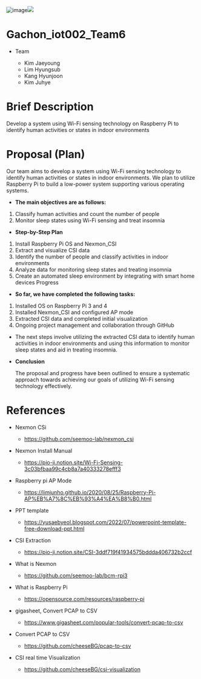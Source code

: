 ![image](https://github.com/dfizae/Gachon_iot002_Team6.github.io/assets/168699093/74e9a0bb-5de1-46c8-a7e6-5ddc1452d14f)<img src="https://img.shields.io/badge/VisualStudioCode-007ACC?style=flat-square&logo=visualstudiocode&logoColor=white"/>


# Gachon_iot002_Team6
- Team
  
  - Kim Jaeyoung 
  - Lim Hyungsub
  - Kang Hyunjoon
  - Kim Juhye

# Brief Description
Develop a system using Wi-Fi sensing technology on Raspberry Pi to identify human activities or states in indoor environments 

# Proposal (Plan)
Our team aims to develop a system using Wi-Fi sensing technology to identify human activities or states in indoor environments. We plan to utilize Raspberry Pi to build a low-power system supporting various operating systems. 
- **The main objectives are as follows:**
1. Classify human activities and count the number of people
2. Monitor sleep states using Wi-Fi sensing and treat insomnia

- **Step-by-Step Plan**
1. Install Raspberry Pi OS and Nexmon_CSI
2. Extract and visualize CSI data
3. Identify the number of people and classify activities in indoor environments
4. Analyze data for monitoring sleep states and treating insomnia
5. Create an automated sleep environment by integrating with smart home devices
Progress

- **So far, we have completed the following tasks:**
1. Installed OS on Raspberry Pi 3 and 4
2. Installed Nexmon_CSI and configured AP mode
3. Extracted CSI data and completed initial visualization
4. Ongoing project management and collaboration through GitHub

- The next steps involve utilizing the extracted CSI data to identify human activities in indoor environments and using this information to monitor sleep states and aid in treating insomnia.

- **Conclusion**

  The proposal and progress have been outlined to ensure a systematic approach towards achieving our goals of utilizing Wi-Fi 
  sensing technology effectively.

# References
- Nexmon CSi
  - https://github.com/seemoo-lab/nexmon_csi

- Nexmon Install Manual
  - https://pio-ji.notion.site/Wi-Fi-Sensing-3c03bfbaa99c4cb8a7a40333278efff3

- Raspberry pi AP Mode
  - https://limjunho.github.io/2020/08/25/Raspberry-Pi-AP%EB%A7%8C%EB%93%A4%EA%B8%B0.html

- PPT template
  - https://yusaebyeol.blogspot.com/2022/07/powerpoint-template-free-download-ppt.html

- CSI Extraction
  - https://pio-ji.notion.site/CSI-3ddf719f41934575bddda406732b2ccf

- What is Nexmon
  - https://github.com/seemoo-lab/bcm-rpi3
 
- What is Raspberry Pi
  - https://opensource.com/resources/raspberry-pi

- gigasheet, Convert PCAP to CSV
  - https://www.gigasheet.com/popular-tools/convert-pcap-to-csv

- Convert PCAP to CSV
  - https://github.com/cheeseBG/pcap-to-csv

- CSI real time Visualization
  - https://github.com/cheeseBG/csi-visualization






